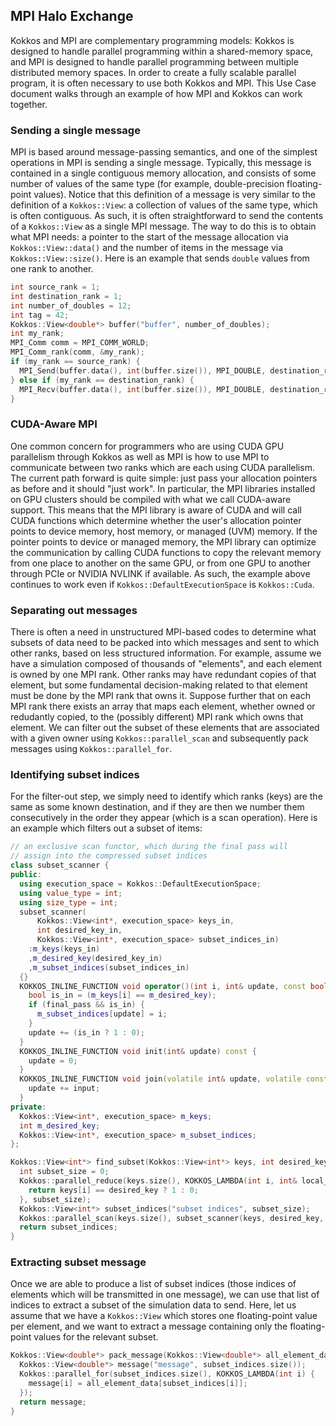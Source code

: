## MPI Halo Exchange

Kokkos and MPI are complementary programming models: Kokkos is designed to handle
parallel programming within a shared-memory space, and MPI is designed to handle parallel programming
between multiple distributed memory spaces.
In order to create a fully scalable parallel program, it is often necessary to use both
Kokkos and MPI.
This Use Case document walks through an example of how MPI and Kokkos can work together.

### Sending a single message

MPI is based around message-passing semantics, and one of the simplest operations in MPI is sending
a single message.
Typically, this message is contained in a single contiguous memory allocation, and consists of some
number of values of the same type (for example, double-precision floating-point values).
Notice that this definition of a message is very similar to the definition of a `Kokkos::View`:
a collection of values of the same type, which is often contiguous.
As such, it is often straightforward to send the contents of a `Kokkos::View` as a single MPI message.
The way to do this is to obtain what MPI needs: a pointer to the start of the message allocation via `Kokkos::View::data()`
and the number of items in the message via `Kokkos::View::size()`.
Here is an example that sends `double` values from one rank to another.

```cpp
int source_rank = 1;
int destination_rank = 1;
int number_of_doubles = 12;
int tag = 42;
Kokkos::View<double*> buffer("buffer", number_of_doubles);
int my_rank;
MPI_Comm comm = MPI_COMM_WORLD;
MPI_Comm_rank(comm, &my_rank);
if (my_rank == source_rank) {
  MPI_Send(buffer.data(), int(buffer.size()), MPI_DOUBLE, destination_rank, tag, comm);
} else if (my_rank == destination_rank) {
  MPI_Recv(buffer.data(), int(buffer.size()), MPI_DOUBLE, destination_rank, tag, comm);
}
```

### CUDA-Aware MPI

One common concern for programmers who are using CUDA GPU parallelism through Kokkos as well as MPI is
how to use MPI to communicate between two ranks which are each using CUDA parallelism.
The current path forward is quite simple: just pass your allocation pointers as before and it should
"just work".
In particular, the MPI libraries installed on GPU clusters should be compiled with what we call
CUDA-aware support.
This means that the MPI library is aware of CUDA and will call CUDA functions which determine whether
the user's allocation pointer points to device memory, host memory, or managed (UVM) memory.
If the pointer points to device or managed memory, the MPI library can optimize the communication by
calling CUDA functions to copy the relevant memory from one place to another on the same GPU,
or from one GPU to another through PCIe or NVIDIA NVLINK if available.
As such, the example above continues to work even if `Kokkos::DefaultExecutionSpace` is `Kokkos::Cuda`.

### Separating out messages

There is often a need in unstructured MPI-based codes to determine what subsets of data need to be
packed into which messages and sent to which other ranks, based on less structured information.
For example, assume we have a simulation composed of thousands of "elements", and each element is
owned by one MPI rank.
Other ranks may have redundant copies of that element, but some fundamental decision-making related
to that element must be done by the MPI rank that owns it.
Suppose further that on each MPI rank there exists an array that maps each element, whether owned
or redudantly copied, to the (possibly different) MPI rank which owns that element.
We can filter out the subset of these elements that are associated with a given owner using
`Kokkos::parallel_scan` and subsequently pack messages using `Kokkos::parallel_for`.

### Identifying subset indices

For the filter-out step, we simply need to identify which ranks (keys) are the same as some
known destination, and if they are then we number them consecutively in the order they appear
(which is a scan operation).
Here is an example which filters out a subset of items:

```cpp
// an exclusive scan functor, which during the final pass will
// assign into the compressed subset indices
class subset_scanner {
public:
  using execution_space = Kokkos::DefaultExecutionSpace;
  using value_type = int;
  using size_type = int;
  subset_scanner(
      Kokkos::View<int*, execution_space> keys_in,
      int desired_key_in,
      Kokkos::View<int*, execution_space> subset_indices_in)
    :m_keys(keys_in)
    ,m_desired_key(desired_key_in)
    ,m_subset_indices(subset_indices_in)
  {}
  KOKKOS_INLINE_FUNCTION void operator()(int i, int& update, const bool final_pass) const {
    bool is_in = (m_keys[i] == m_desired_key);
    if (final_pass && is_in) {
      m_subset_indices[update] = i;
    }
    update += (is_in ? 1 : 0);
  }
  KOKKOS_INLINE_FUNCTION void init(int& update) const {
    update = 0;
  }
  KOKKOS_INLINE_FUNCTION void join(volatile int& update, volatile const int& input) const {
    update += input;
  }
private:
  Kokkos::View<int*, execution_space> m_keys;
  int m_desired_key;
  Kokkos::View<int*, execution_space> m_subset_indices;
};

Kokkos::View<int*> find_subset(Kokkos::View<int*> keys, int desired_key) {
  int subset_size = 0;
  Kokkos::parallel_reduce(keys.size(), KOKKOS_LAMBDA(int i, int& local_sum) {
    return keys[i] == desired_key ? 1 : 0;
  }, subset_size);
  Kokkos::View<int*> subset_indices("subset indices", subset_size);
  Kokkos::parallel_scan(keys.size(), subset_scanner(keys, desired_key, subset_indices));
  return subset_indices;
}
```

### Extracting subset message

Once we are able to produce a list of subset indices (those indices of elements which will be transmitted in one message),
we can use that list of indices to extract a subset of the simulation data to send.
Here, let us assume that we have a `Kokkos::View` which stores one floating-point value per element, and we want
to extract a message containing only the floating-point values for the relevant subset.

```cpp
Kokkos::View<double*> pack_message(Kokkos::View<double*> all_element_data, Kokkos::View<int*> subset_indices) {
  Kokkos::View<double*> message("message", subset_indices.size());
  Kokkos::parallel_for(subset_indices.size(), KOKKOS_LAMBDA(int i) {
    message[i] = all_element_data[subset_indices[i]];
  });
  return message;
}
```
